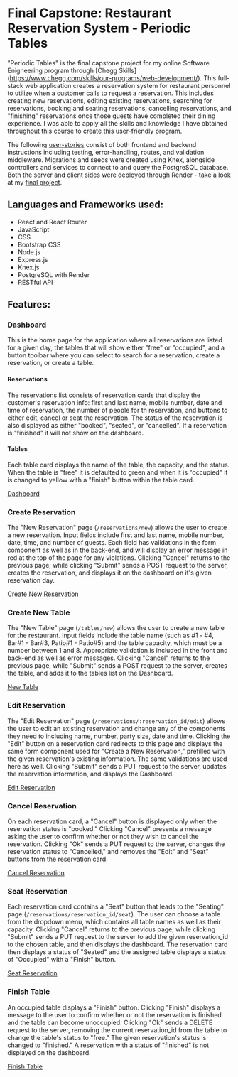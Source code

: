 # Final Capstone: Restaurant Reservation System - Periodic Tables
"Periodic Tables" is the final capstone project for my online Software Enigneering program through [Chegg Skills] (https://www.chegg.com/skills/our-programs/web-development/). This full-stack web application creates a reservation system for restaurant personnel to utilize when a customer calls to request a reservation. This includes creating new reservations, editing existing reservations, searching for reservations, booking and seating reservations, cancelling reservations, and "finishing" reservations once those guests have completed their dining experience. I was able to apply all the skills and knowledge I have obtained throughout this course to create this user-friendly program.

The following [user-stories](https://github.com/Thinkful-Ed/starter-restaurant-reservation.git) consist of both frontend and backend instructions including testing, error-handling, routes, and validation middleware. Migrations and seeds were created using Knex, alongside controllers and services to connect to and query the PostgreSQL database. Both the server and client sides were deployed through Render - take a look at my [final project](...).

## Languages and Frameworks used:
- React and React Router
- JavaScript
- CSS
- Bootstrap CSS
- Node.js
- Express.js
- Knex.js
- PostgreSQL with Render
- RESTful API

## Features:
### Dashboard
This is the home page for the application where all reservations are listed for a given day, the tables that will show either "free" or "occupied", and a button toolbar where you can select to search for a reservation, create a reservation, or create a table. 
#### Reservations
The reservations list consists of reservation cards that display the customer's reservation info: first and last name, mobile number, date and time of reservation, the number of people for th reservation, and buttons to either edit, cancel or seat the reservation. The status of the reservation is also displayed as either "booked", "seated", or "cancelled". If a reservation is "finished" it will not show on the dashboard. 
#### Tables
Each table card displays the name of the table, the capacity, and the status. When the table is "free" it is defaulted to green and when it is "occupied" it is changed to yellow with a "finish" button within the table card. 

[Dashboard](screenshots/dashboard.png "Dashboard")

### Create Reservation
The "New Reservation" page (```/reservations/new```) allows the user to create a new reservation. Input fields include first and last name, mobile number, date, time, and number of guests. Each field has validations in the form component as well as in the back-end, and will display an error message in red at the top of the page for any violations. Clicking "Cancel" returns to the previous page, while clicking "Submit" sends a POST request to the server, creates the reservation, and displays it on the dashboard on it's given reservation day.

[Create New Reservation](screenshots/Create_Reservation.png "Create a new reservation")

### Create New Table
The "New Table" page (```/tables/new```) allows the user to create a new table for the restaurant. Input fields include the table name (such as #1 - #4, Bar#1 - Bar#3, Patio#1 - Patio#5) and the table capacity, which must be a number between 1 and 8. Appropriate validation is included in the front and back-end as well as error messages.
Clicking "Cancel" returns to the previous page, while "Submit" sends a POST request to the server, creates the table, and adds it to the tables list on the Dashboard.

[New Table](screenshots/New_Table.png "New Table")

### Edit Reservation
The "Edit Reservation" page (```/reservations/:reservation_id/edit```) allows the user to edit an existing reservation and change any of the components they need to including name, number, party size, date and time. Clicking the "Edit" button on a reservation card redirects to this page and displays the same form component used for "Create a New Reservation," prefilled with the given reservation's existing information. The same validations are used here as well. Clicking "Submit" sends a PUT request to the server, updates the reservation information, and displays the Dashboard.

[Edit Reservation](screenshots/Edit_Reservation.png "Edit Reservation")

### Cancel Reservation
On each reservation card, a "Cancel" button is displayed only when the reservation status is "booked." Clicking "Cancel" presents a message asking the user to confirm whether or not they wish to cancel the reservation. Clicking "Ok" sends a PUT request to the server, changes the reservation status to "Cancelled," and removes the "Edit" and "Seat" buttons from the reservation card.

[Cancel Reservation](screenshots/Cancel_Reservation.png "Cancel Reservation")

### Seat Reservation
Each reservation card contains a "Seat" button that leads to the "Seating" page (```/reservations/reservation_id/seat```). The user can choose a table from the dropdown menu, which contains all table names as well as their capacity. Clicking "Cancel" returns to the previous page, while clicking "Submit" sends a PUT request to the server to add the given reservation_id to the chosen table, and then displays the dashboard. The reservation card then displays a status of "Seated" and the assigned table displays a status of "Occupied" with a "Finish" button.

[Seat Reservation](screenshots/Seat_Reservation.png "Seat Reservation")

### Finish Table
An occupied table displays a "Finish" button. Clicking "Finish" displays a message to the user to confirm whether or not the reservation is finished and the table can become unoccupied. Clicking "Ok" sends a DELETE request to the server, removing the current reservation_id from the table to change the table's status to "free." The given reservation's status is changed to "finished." A reservation with a status of "finished" is not displayed on the dashboard.

[Finish Table](screenshots/Finish_Table.png "Finish Table")

